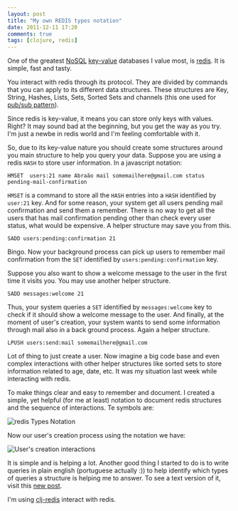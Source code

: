 ```yaml
---
layout: post
title: "My own REDIS types notation"
date: 2011-12-11 17:20
comments: true
tags: [clojure, redis]
---
```


One of the greatest [NoSQL](http://en.wikipedia.org/wiki/NoSQL) [key-value](http://en.wikipedia.org/wiki/NoSQL#Key-value_store) databases I value most, is [redis](http://redis.io/). It is simple, fast and tasty.

You interact with redis through its protocol. They are divided by commands that you can apply to its different data structures. These structures are Key, String, Hashes, Lists, Sets, Sorted Sets and channels (this one used for [pub/sub pattern](http://en.wikipedia.org/wiki/Publish%E2%80%93subscribe_pattern)).

Since redis is key-value, it means you can store only keys with values. Right? It may sound bad at the beginning, but you get the way as you try. I'm just a newbe in redis world and I'm feeling comfortable with it.

<!--more-->

So, due to its key-value nature you should create some structures around you main structure to help you query your data. Suppose you are using a redis `HASH` to store user information. In a javascript notation:

	HMSET  users:21 name Abraão mail somemailhere@gmail.com status pending-mail-confirmation

`HMSET` is a command to store all the `HASH` entries into a `HASH` identified by `user:21` key. And for some reason, your system get all users pending mail confirmation and send them a remember. There is no way to get all the users that has mail confirmation pending other than check every user status, what would be expensive. A helper structure may save you from this.

    SADD users:pending:confirmation 21

Bingo. Now your background process can pick up users to remember mail confirmation from the `SET` identified by `users:pending:confirmation` key.

Suppose you also want to show a welcome message to the user in the first time it visits you. You may use another helper structure.

    SADD messages:welcome 21

Thus, your system queries a `SET` identified by `messages:welcome` key to check if it should show a welcome message to the user. And finally, at the moment of user's creation, your system wants to send some information through mail also in a back ground process. Again a helper structure. 

    LPUSH users:send:mail somemailhere@gmail.com

Lot of thing to just create a user. Now imagine a big code base and even complex interactions with other helper structures like sorted sets to store information related to age, date, etc. It was my situation last week while interacting with redis. 

To make things clear and easy to remember and document. I created a simple, yet helpful (for me at least) notation to document redis structures and the sequence of interactions. Te symbols are:

![redis Types Notation](https://s3.amazonaws.com/suzart.blogs.posts/redislayout/Slide1.jpg)

Now our user's creation process using the notation we have:

![User's creation interactions](https://s3.amazonaws.com/suzart.blogs.posts/redislayout/Slide4.jpg)

It is simple and is helping a lot. Another good thing I started to do is to write queries in plain english (portuguese actually :)) to help identify which types of queries a structure is helping me to answer. To see a text version of it, visit this [new post](http://paulosuzart.github.com/blog/2011/12/11/my-own-redis-types-text-notation/).

I'm using [clj-redis](https://github.com/mmcgrana/clj-redis/) interact with redis.

